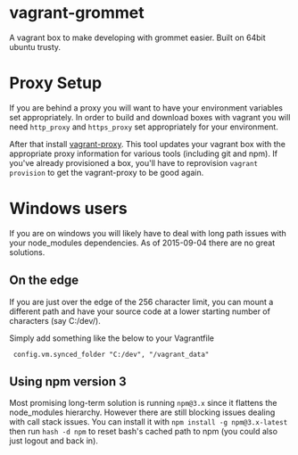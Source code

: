 # vagrant-grommet
A vagrant box to make developing with grommet easier. Built on 64bit ubuntu trusty.


# Proxy Setup
If you are behind a proxy you will want to have your environment variables set appropriately.
In order to build and download boxes with vagrant you will need `http_proxy` and `https_proxy` set appropriately for your environment.

After that install [vagrant-proxy](http://tmatilai.github.io/vagrant-proxyconf/). This tool updates your vagrant box with the appropriate proxy information for various tools (including git and npm). If you've already provisioned a box, you'll have to reprovision `vagrant provision` to get the vagrant-proxy to be good again.

# Windows users
If you are on windows you will likely have to deal with long path issues with your node_modules dependencies. 
As of 2015-09-04 there are no great solutions. 

## On the edge
If you are just over the edge of the 256 character limit, you can mount a different path and have your source code at a lower starting number of characters (say C:/dev/).

Simply add something like the below to your Vagrantfile
```
 config.vm.synced_folder "C:/dev", "/vagrant_data"
```

## Using npm version 3
Most promising long-term solution is running `npm@3.x` since it flattens the node_modules hierarchy. However there are still blocking issues dealing with call stack issues. 
You can install it with `npm install -g npm@3.x-latest` then run `hash -d npm` to reset bash's cached path to npm (you could also just logout and back in).

